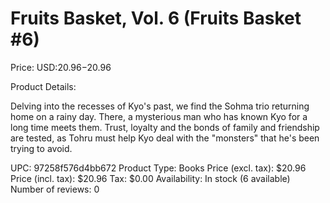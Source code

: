 # Fruits Basket, Vol. 6 (Fruits Basket #6)

Price: USD:$20.96-$20.96

Product Details:

Delving into the recesses of Kyo's past, we find the Sohma trio returning home on a rainy day. There, a mysterious man who has known Kyo for a long time meets them. Trust, loyalty and the bonds of family and friendship are tested, as Tohru must help Kyo deal with the "monsters" that he's been trying to avoid.

UPC: 97258f576d4bb672
Product Type: Books
Price (excl. tax): $20.96
Price (incl. tax): $20.96
Tax: $0.00
Availability: In stock (6 available)
Number of reviews: 0